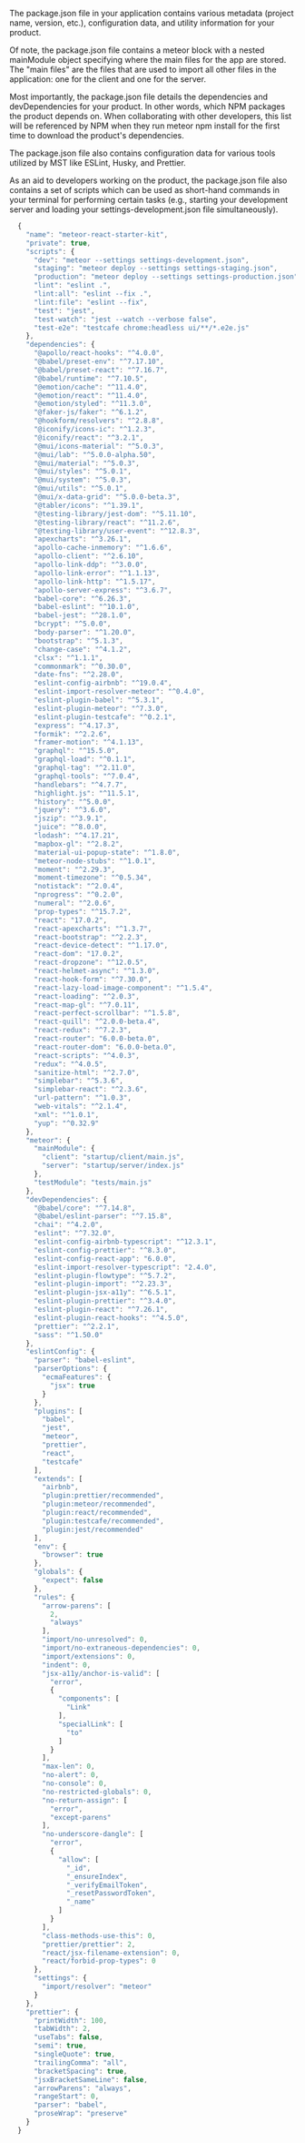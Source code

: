 The <span class="badge">package.json</span> file in your application contains various metadata (project name, version, etc.), configuration data, and utility information for your product.

Of note, the <span class="badge">package.json</span> file contains a meteor block with a nested mainModule object specifying where the main files for the app are stored. The "main files" are the files that are used to import all other files in the application: one for the client and one for the server.

Most importantly, the <span class="badge">package.json</span> file details the dependencies and devDependencies for your product. In other words, which NPM packages the product depends on. When collaborating with other developers, this list will be referenced by NPM when they run <span class="badge">meteor npm install</span> for the first time to download the product's dependencies.

The <span class="badge">package.json</span> file also contains configuration data for various tools utilized by MST like <span class="badge">ESLint</span>, <span class="badge">Husky</span>, and <span class="badge">Prettier</span>.

As an aid to developers working on the product, the <span class="badge">package.json</span> file also contains a set of scripts which can be used as short-hand commands in your terminal for performing certain tasks (e.g., starting your development server and loading your <span class="badge">settings-development.json</span> file simultaneously).

~~~js
  {
    "name": "meteor-react-starter-kit",
    "private": true,
    "scripts": {
      "dev": "meteor --settings settings-development.json",
      "staging": "meteor deploy --settings settings-staging.json",
      "production": "meteor deploy --settings settings-production.json",
      "lint": "eslint .",
      "lint:all": "eslint --fix .",
      "lint:file": "eslint --fix",
      "test": "jest",
      "test-watch": "jest --watch --verbose false",
      "test-e2e": "testcafe chrome:headless ui/**/*.e2e.js"
    },
    "dependencies": {
      "@apollo/react-hooks": "^4.0.0",
      "@babel/preset-env": "^7.17.10",
      "@babel/preset-react": "^7.16.7",
      "@babel/runtime": "^7.10.5",
      "@emotion/cache": "^11.4.0",
      "@emotion/react": "^11.4.0",
      "@emotion/styled": "^11.3.0",
      "@faker-js/faker": "^6.1.2",
      "@hookform/resolvers": "^2.8.8",
      "@iconify/icons-ic": "^1.2.3",
      "@iconify/react": "^3.2.1",
      "@mui/icons-material": "^5.0.3",
      "@mui/lab": "^5.0.0-alpha.50",
      "@mui/material": "^5.0.3",
      "@mui/styles": "^5.0.1",
      "@mui/system": "^5.0.3",
      "@mui/utils": "^5.0.1",
      "@mui/x-data-grid": "^5.0.0-beta.3",
      "@tabler/icons": "^1.39.1",
      "@testing-library/jest-dom": "^5.11.10",
      "@testing-library/react": "^11.2.6",
      "@testing-library/user-event": "^12.8.3",
      "apexcharts": "^3.26.1",
      "apollo-cache-inmemory": "^1.6.6",
      "apollo-client": "^2.6.10",
      "apollo-link-ddp": "^3.0.0",
      "apollo-link-error": "^1.1.13",
      "apollo-link-http": "^1.5.17",
      "apollo-server-express": "^3.6.7",
      "babel-core": "^6.26.3",
      "babel-eslint": "^10.1.0",
      "babel-jest": "^28.1.0",
      "bcrypt": "^5.0.0",
      "body-parser": "^1.20.0",
      "bootstrap": "^5.1.3",
      "change-case": "^4.1.2",
      "clsx": "^1.1.1",
      "commonmark": "^0.30.0",
      "date-fns": "^2.28.0",
      "eslint-config-airbnb": "^19.0.4",
      "eslint-import-resolver-meteor": "^0.4.0",
      "eslint-plugin-babel": "^5.3.1",
      "eslint-plugin-meteor": "^7.3.0",
      "eslint-plugin-testcafe": "^0.2.1",
      "express": "^4.17.3",
      "formik": "^2.2.6",
      "framer-motion": "^4.1.13",
      "graphql": "^15.5.0",
      "graphql-load": "^0.1.1",
      "graphql-tag": "^2.11.0",
      "graphql-tools": "^7.0.4",
      "handlebars": "^4.7.7",
      "highlight.js": "^11.5.1",
      "history": "^5.0.0",
      "jquery": "^3.6.0",
      "jszip": "^3.9.1",
      "juice": "^8.0.0",
      "lodash": "^4.17.21",
      "mapbox-gl": "^2.8.2",
      "material-ui-popup-state": "^1.8.0",
      "meteor-node-stubs": "^1.0.1",
      "moment": "^2.29.3",
      "moment-timezone": "^0.5.34",
      "notistack": "^2.0.4",
      "nprogress": "^0.2.0",
      "numeral": "^2.0.6",
      "prop-types": "^15.7.2",
      "react": "17.0.2",
      "react-apexcharts": "^1.3.7",
      "react-bootstrap": "^2.2.3",
      "react-device-detect": "^1.17.0",
      "react-dom": "17.0.2",
      "react-dropzone": "^12.0.5",
      "react-helmet-async": "^1.3.0",
      "react-hook-form": "^7.30.0",
      "react-lazy-load-image-component": "^1.5.4",
      "react-loading": "^2.0.3",
      "react-map-gl": "^7.0.11",
      "react-perfect-scrollbar": "^1.5.8",
      "react-quill": "^2.0.0-beta.4",
      "react-redux": "^7.2.3",
      "react-router": "6.0.0-beta.0",
      "react-router-dom": "6.0.0-beta.0",
      "react-scripts": "^4.0.3",
      "redux": "^4.0.5",
      "sanitize-html": "^2.7.0",
      "simplebar": "^5.3.6",
      "simplebar-react": "^2.3.6",
      "url-pattern": "^1.0.3",
      "web-vitals": "^2.1.4",
      "xml": "^1.0.1",
      "yup": "^0.32.9"
    },
    "meteor": {
      "mainModule": {
        "client": "startup/client/main.js",
        "server": "startup/server/index.js"
      },
      "testModule": "tests/main.js"
    },
    "devDependencies": {
      "@babel/core": "^7.14.8",
      "@babel/eslint-parser": "^7.15.8",
      "chai": "^4.2.0",
      "eslint": "^7.32.0",
      "eslint-config-airbnb-typescript": "^12.3.1",
      "eslint-config-prettier": "^8.3.0",
      "eslint-config-react-app": "6.0.0",
      "eslint-import-resolver-typescript": "2.4.0",
      "eslint-plugin-flowtype": "^5.7.2",
      "eslint-plugin-import": "^2.23.3",
      "eslint-plugin-jsx-a11y": "^6.5.1",
      "eslint-plugin-prettier": "^3.4.0",
      "eslint-plugin-react": "^7.26.1",
      "eslint-plugin-react-hooks": "^4.5.0",
      "prettier": "^2.2.1",
      "sass": "^1.50.0"
    },
    "eslintConfig": {
      "parser": "babel-eslint",
      "parserOptions": {
        "ecmaFeatures": {
          "jsx": true
        }
      },
      "plugins": [
        "babel",
        "jest",
        "meteor",
        "prettier",
        "react",
        "testcafe"
      ],
      "extends": [
        "airbnb",
        "plugin:prettier/recommended",
        "plugin:meteor/recommended",
        "plugin:react/recommended",
        "plugin:testcafe/recommended",
        "plugin:jest/recommended"
      ],
      "env": {
        "browser": true
      },
      "globals": {
        "expect": false
      },
      "rules": {
        "arrow-parens": [
          2,
          "always"
        ],
        "import/no-unresolved": 0,
        "import/no-extraneous-dependencies": 0,
        "import/extensions": 0,
        "indent": 0,
        "jsx-a11y/anchor-is-valid": [
          "error",
          {
            "components": [
              "Link"
            ],
            "specialLink": [
              "to"
            ]
          }
        ],
        "max-len": 0,
        "no-alert": 0,
        "no-console": 0,
        "no-restricted-globals": 0,
        "no-return-assign": [
          "error",
          "except-parens"
        ],
        "no-underscore-dangle": [
          "error",
          {
            "allow": [
              "_id",
              "_ensureIndex",
              "_verifyEmailToken",
              "_resetPasswordToken",
              "_name"
            ]
          }
        ],
        "class-methods-use-this": 0,
        "prettier/prettier": 2,
        "react/jsx-filename-extension": 0,
        "react/forbid-prop-types": 0
      },
      "settings": {
        "import/resolver": "meteor"
      }
    },
    "prettier": {
      "printWidth": 100,
      "tabWidth": 2,
      "useTabs": false,
      "semi": true,
      "singleQuote": true,
      "trailingComma": "all",
      "bracketSpacing": true,
      "jsxBracketSameLine": false,
      "arrowParens": "always",
      "rangeStart": 0,
      "parser": "babel",
      "proseWrap": "preserve"
    }
  }

~~~